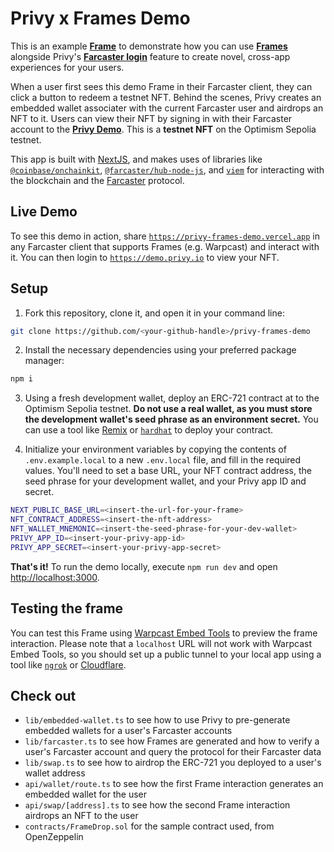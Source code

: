 # Privy x Frames Demo

This is an example [**Frame**](https://warpcast.notion.site/Farcaster-Frames-4bd47fe97dc74a42a48d3a234636d8c5) to demonstrate how you can use [**Frames**](https://warpcast.notion.site/Farcaster-Frames-4bd47fe97dc74a42a48d3a234636d8c5) alongside Privy's [**Farcaster login**](https://docs.privy.io/guide/guides/farcaster-login) feature to create novel, cross-app experiences for your users.

When a user first sees this demo Frame in their Farcaster client, they can click a button to redeem a testnet NFT. Behind the scenes, Privy creates an embedded wallet associater with the current Farcaster user and airdrops an NFT to it. Users can view their NFT by signing in with their Farcaster account to the [**Privy Demo**](https://demo.privy.io). This is a **testnet NFT** on the Optimism Sepolia testnet.

This app is built with [NextJS](https://nextjs.org/), and makes uses of libraries like [`@coinbase/onchainkit`](https://github.com/coinbase/onchainkit), [`@farcaster/hub-node-js`](https://github.com/farcasterxyz/hub-monorepo/tree/main/packages/hub-nodejs), and [`viem`](https://viem.sh/) for interacting with the blockchain and the [Farcaster](https://www.farcaster.xyz/) protocol. 

## Live Demo

To see this demo in action, share [`https://privy-frames-demo.vercel.app`](https://privy-frames-demo.vercel.app) in any Farcaster client that supports Frames (e.g. Warpcast) and interact with it. You can then login to [`https://demo.privy.io`](https://demo.privy.io) to view your NFT. 

## Setup

1. Fork this repository, clone it, and open it in your command line:

```sh
git clone https://github.com/<your-github-handle>/privy-frames-demo
```

2. Install the necessary dependencies using your preferred package manager:

```sh
npm i 
```

3. Using a fresh development wallet, deploy an ERC-721 contract at to the Optimism Sepolia testnet. **Do not use a real wallet, as you must store the development wallet's seed phrase as an environment secret.** You can use a tool like [Remix](https://remix.ethereum.org/) or [`hardhat`](https://www.npmjs.com/package/hardhat) to deploy your contract.

4. Initialize your environment variables by copying the contents of `.env.example.local` to a new `.env.local` file, and fill in the required values. You'll need to set a base URL, your NFT contract address, the seed phrase for your development wallet, and your Privy app ID and secret. 

```sh
NEXT_PUBLIC_BASE_URL=<insert-the-url-for-your-frame>
NFT_CONTRACT_ADDRESS=<insert-the-nft-address>
NFT_WALLET_MNEMONIC=<insert-the-seed-phrase-for-your-dev-wallet>
PRIVY_APP_ID=<insert-your-privy-app-id>
PRIVY_APP_SECRET=<insert-your-privy-app-secret>
```

**That's it!** To run the demo locally, execute `npm run dev` and open [http://localhost:3000](http://localhost:3000).

## Testing the frame

You can test this Frame using [Warpcast Embed Tools](https://warpcast.com/~/developers/frames) to preview the frame interaction. Please note that a `localhost` URL will not work with Warpcast Embed Tools, so you should set up a public tunnel to your local app using a tool like [`ngrok`](https://ngrok.com/) or [Cloudflare](https://www.cloudflare.com/products/tunnel/). 

## Check out
- `lib/embedded-wallet.ts` to see how to use Privy to pre-generate embedded wallets for a user's Farcaster accounts
- `lib/farcaster.ts` to see how Frames are generated and how to verify a user's Farcaster account and query the protocol for their Farcaster data
- `lib/swap.ts` to see how to airdrop the ERC-721 you deployed to a user's wallet address
- `api/wallet/route.ts` to see how the first Frame interaction generates an embedded wallet for the user
- `api/swap/[address].ts` to see how the second Frame interaction airdrops an NFT to the user
- `contracts/FrameDrop.sol` for the sample contract used, from OpenZeppelin
